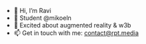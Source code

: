 - 👋 Hi, I’m Ravi
- 👀 Student @mikoeln
- 🌱 Excited about augmented reality & w3b
- 📫 Get in touch with me: contact@rpt.media
